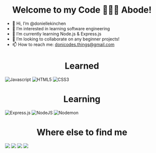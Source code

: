 <h1 align="center">Welcome to my Code 👩🏾‍💻 Abode!</h1>

- 👋 Hi, I’m @doniellekinchen
- 👀 I’m interested in learning software engineering
- 🌱 I’m currently learning Node.js & Express.js
- 💞️ I’m looking to collaborate on any beginner projects!
- 📫 How to reach me: donicodes.things@gmail.com


<h1 align="center">Learned</h1>

![Javascript](https://img.shields.io/badge/javascript-%23323330.svg?style=for-the-badge&logo=javascript&logoColor=%23F7DF1E)
![HTML5](https://img.shields.io/badge/html5-%23E34F26.svg?style=for-the-badge&logo=html5&logoColor=white)
![CSS3](https://img.shields.io/badge/css3-%231572B6.svg?style=for-the-badge&logo=css3&logoColor=white)
</br>

<h1 align="center">Learning</h1>

![Express.js](https://img.shields.io/badge/express.js-%23404d59.svg?style=for-the-badge&logo=express&logoColor=%2361DAFB)
![NodeJS](https://img.shields.io/badge/node.js-6DA55F?style=for-the-badge&logo=node.js&logoColor=white)
![Nodemon](https://img.shields.io/badge/NODEMON-%23323330.svg?style=for-the-badge&logo=nodemon&logoColor=%BBDEAD)
</br>

<h1 align="center">Where else to find me</h1>

<a href="https://medium.com/@donicodes.things"><img src="https://img.shields.io/badge/Medium-12100E?style=for-the-badge&logo=medium&logoColor=white"></a>
<a href="https://foregoing-addition-46d.notion.site/classNotes-fb49b2d02470409d957446721ee779a2"><img src="https://img.shields.io/badge/Notion-%23000000.svg?style=for-the-badge&logo=notion&logoColor=white"></a>
<a href="www.linkedin.com/in/donielle-kinchen-b65a4271"><img src="https://img.shields.io/badge/linkedin-%230077B5.svg?style=for-the-badge&logo=linkedin&logoColor=white"></a>
<a href="mailto:donicodes.things@gmail.com"><img src="https://img.shields.io/badge/Gmail-D14836?style=for-the-badge&logo=gmail&logoColor=white"></a>


<!---
doniellekinchen/doniellekinchen is a ✨ special ✨ repository because its `README.md` (this file) appears on your GitHub profile.
You can click the Preview link to take a look at your changes.
--->
